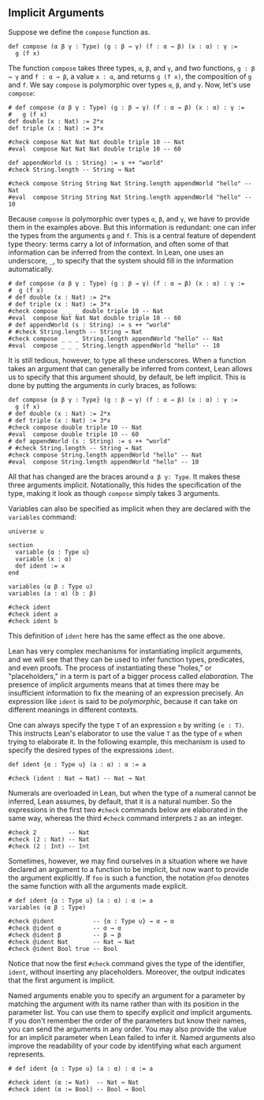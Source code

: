 ## Implicit Arguments

Suppose we define the `compose` function as.

```lean
def compose (α β γ : Type) (g : β → γ) (f : α → β) (x : α) : γ :=
  g (f x)
```

The function `compose` takes three types, ``α``, ``β``, and ``γ``, and two functions, ``g : β → γ`` and ``f : α → β``, a value `x : α`, and
returns ``g (f x)``, the composition of ``g`` and ``f``.
We say `compose` is polymorphic over types ``α``, ``β``, and ``γ``. Now, let's use `compose`:

```lean
# def compose (α β γ : Type) (g : β → γ) (f : α → β) (x : α) : γ :=
#   g (f x)
def double (x : Nat) := 2*x
def triple (x : Nat) := 3*x

#check compose Nat Nat Nat double triple 10 -- Nat
#eval  compose Nat Nat Nat double triple 10 -- 60

def appendWorld (s : String) := s ++ "world"
#check String.length -- String → Nat

#check compose String String Nat String.length appendWorld "hello" -- Nat
#eval  compose String String Nat String.length appendWorld "hello" -- 10
```

Because `compose` is polymorphic over types ``α``, ``β``, and ``γ``, we have to provide them in the examples above.
But this information is redundant: one can infer the types from the arguments ``g`` and ``f``.
This is a central feature of dependent type theory: terms carry a lot of information, and often some of that information can be inferred from the context.
In Lean, one uses an underscore, ``_``, to specify that the system should fill in the information automatically.

```lean
# def compose (α β γ : Type) (g : β → γ) (f : α → β) (x : α) : γ :=
#  g (f x)
# def double (x : Nat) := 2*x
# def triple (x : Nat) := 3*x
#check compose _ _ _ double triple 10 -- Nat
#eval  compose Nat Nat Nat double triple 10 -- 60
# def appendWorld (s : String) := s ++ "world"
# #check String.length -- String → Nat
#check compose _ _ _ String.length appendWorld "hello" -- Nat
#eval  compose _ _ _ String.length appendWorld "hello" -- 10
```
It is still tedious, however, to type all these underscores. When a function takes an argument that can generally be inferred from context,
Lean allows us to specify that this argument should, by default, be left implicit. This is done by putting the arguments in curly braces, as follows:

```lean
def compose {α β γ : Type} (g : β → γ) (f : α → β) (x : α) : γ :=
  g (f x)
# def double (x : Nat) := 2*x
# def triple (x : Nat) := 3*x
#check compose double triple 10 -- Nat
#eval  compose double triple 10 -- 60
# def appendWorld (s : String) := s ++ "world"
# #check String.length -- String → Nat
#check compose String.length appendWorld "hello" -- Nat
#eval  compose String.length appendWorld "hello" -- 10
```
All that has changed are the braces around ``α β γ: Type``.
It makes these three arguments implicit. Notationally, this hides the specification of the type,
making it look as though ``compose`` simply takes 3 arguments.

Variables can also be specified as implicit when they are declared with
the ``variables`` command:

```lean
universe u

section
  variable {α : Type u}
  variable (x : α)
  def ident := x
end

variables (α β : Type u)
variables (a : α) (b : β)

#check ident
#check ident a
#check ident b
```

This definition of ``ident`` here has the same effect as the one above.

Lean has very complex mechanisms for instantiating implicit arguments, and we will see that they can be used to infer function types, predicates, and even proofs.
The process of instantiating these "holes," or "placeholders," in a term is part of a bigger process called *elaboration*.
The presence of implicit arguments means that at times there may be insufficient information to fix the meaning of an expression precisely.
An expression like ``ident`` is said to be *polymorphic*, because it can take on different meanings in different contexts.

One can always specify the type ``T`` of an expression ``e`` by writing ``(e : T)``.
This instructs Lean's elaborator to use the value ``T`` as the type of ``e`` when trying to elaborate it.
In the following example, this mechanism is used to specify the desired types of the expressions ``ident``.

```lean
def ident {α : Type u} (a : α) : α := a

#check (ident : Nat → Nat) -- Nat → Nat
```

Numerals are overloaded in Lean, but when the type of a numeral cannot be inferred, Lean assumes, by default, that it is a natural number.
So the expressions in the first two ``#check`` commands below are elaborated in the same way, whereas the third ``#check`` command interprets ``2`` as an integer.

```lean
#check 2         -- Nat
#check (2 : Nat) -- Nat
#check (2 : Int) -- Int
```

Sometimes, however, we may find ourselves in a situation where we have declared an argument to a function to be implicit,
but now want to provide the argument explicitly. If ``foo`` is such a function, the notation ``@foo`` denotes the same function with all
the arguments made explicit.

```lean
# def ident {α : Type u} (a : α) : α := a
variables (α β : Type)

#check @ident           -- {α : Type u} → α → α
#check @ident α         -- α → α
#check @ident β         -- β → β
#check @ident Nat       -- Nat → Nat
#check @ident Bool true -- Bool
```

Notice that now the first ``#check`` command gives the type of the identifier, ``ident``, without inserting any placeholders.
Moreover, the output indicates that the first argument is implicit.

Named arguments enable you to specify an argument for a parameter by matching the argument with
its name rather than with its position in the parameter list. You can use them to specify explicit *and* implicit arguments.
If you don't remember the order of the parameters but know their names, you can send the arguments in any order.
You may also provide the value for an implicit parameter when
Lean failed to infer it. Named arguments also improve the readability of your code by identifying what
each argument represents.

```lean
# def ident {α : Type u} (a : α) : α := a

#check ident (α := Nat)  -- Nat → Nat
#check ident (α := Bool) -- Bool → Bool
```
